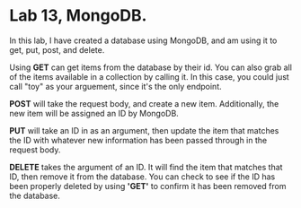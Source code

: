 # Lab 13, MongoDB.

In this lab, I have created a database using MongoDB, and am using it to get, put, post, and delete.

Using **GET** can get items from the database by their id. You can also grab all of the items available in a collection by calling it. In this case, you could just call "toy" as your arguement, since it's the only endpoint.

**POST** will take the request body, and create a new item. Additionally, the new item will be assigned an ID by MongoDB.

**PUT** will take an ID in as an argument, then update the item that matches the ID with whatever new information has been passed through in the request body.

**DELETE** takes the argument of an ID. It will find the item that matches that ID, then remove it from the database. You can check to see if the ID has been properly deleted by using **'GET'** to confirm it has been removed from the database. 
